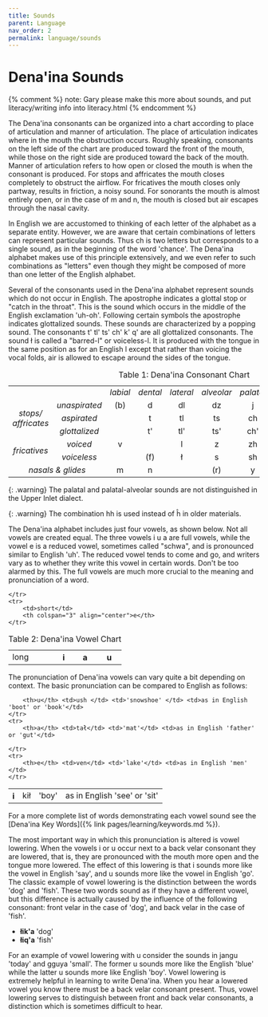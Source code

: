 ```yaml
---
title: Sounds
parent: Language
nav_order: 2
permalink: language/sounds
---
```


# Dena'ina Sounds

{% comment %}  	note: Gary please make this more about sounds, and put literacy/writing info into literacy.html
  {% endcomment %}
 
 The Dena'ina consonants can be organized into a chart according to place of articulation and manner of articulation. The place of articulation indicates where in the mouth the obstruction occurs. Roughly speaking, consonants on the left side of the chart are produced toward the front of the mouth, while those on the right side are produced toward the back of the mouth. Manner of articulation refers to how open or closed the mouth is when the consonant is produced. For stops and affricates the mouth closes completely to obstruct the airflow. For fricatives the mouth closes only partway, results in friction, a noisy sound. For sonorants the mouth is almost entirely open, or in the case of m and n, the mouth is closed but air escapes through the nasal cavity. 


In English we are accustomed to thinking of each letter of the alphabet as a separate entity. However, we are aware that certain combinations of letters can represent particular sounds. Thus ch is two letters but corresponds to a single sound, as in the beginning of the word 'chance'. The Dena'ina alphabet makes use of this principle extensively, and we even refer to such combinations as "letters" even though they might be composed of more than one letter of the English alphabet. 


Several of the consonants used in the Dena'ina alphabet represent sounds which do not occur in 
English. The apostrophe indicates a glottal stop or "catch in the throat". This is the sound which 
occurs in the middle of the English exclamation 'uh-oh'. Following certain symbols the apostrophe 
indicates glottalized sounds. These sounds are characterized by a popping sound. The consonants 
<span class="den">t' tl' ts' ch' k' q'</span> are all glottalized consonants. The sound <span class="den">ł</span> is called a "barred-l" 
or voiceless-l. It is produced with the tongue in the same position as for an English l except 
that rather than voicing the vocal folds, air is allowed to escape around the sides of the tongue.



<table class="chart" align="center">
<caption>Table 1: Dena'ina Consonant Chart</caption>
<tbody align="center">
<tr><td>&nbsp;</td><td>&nbsp;</td><td><i>labial</i></td><td><i>dental</i></td><td><i>lateral</i></td><td><i>alveolar</i></td><td><i>palatal</i></td><td><i>velar</i></td><td><i>uvular</i></td><td><i>glottal</i></td></tr>

<tr><td rowspan="3"><i>stops/<br>affricates</i></td><td><i>unaspirated    </i></td><td>(b)</td><td>d</td><td>dl</td><td>dz</td><td>j</td><td>g</td><td>gg</td><td>'</td></tr>

<tr><td><i>    aspirated</i></td><td>&nbsp;</td><td>t</td><td>tl</td><td>ts</td><td>ch</td><td>k</td><td>q</td><td>&nbsp;</td></tr>

<tr><td><i>   glottalized</i></td><td>&nbsp;</td><td>t'</td><td>tl'</td><td>ts'</td><td>ch'</td><td>k'</td><td>q'</td><td>&nbsp;</td></tr>

<tr><td rowspan="2"><i>fricatives</i></td><td><i>    voiced</i></td><td>v</td><td>&nbsp;</td><td>l</td><td>z</td><td>zh</td><td>&#375;</td><td>gh</td><td>&nbsp;</td></tr>

<tr><td><i>     voiceless</i></td><td>&nbsp;</td><td>(f)</td><td>ł</td><td>s</td><td>sh</td><td>x</td><td>h</td><td>&#293;</td></tr>

<tr><td colspan="2"><i> nasals &amp; glides</i></td>
<td>m</td><td>n</td><td>&nbsp;</td><td>(r)</td><td>y</td><td>&nbsp;</td><td>&nbsp;</td><td>&nbsp;</td></tr>

</tbody>
</table>

{: .warning}
The palatal and palatal-alveolar sounds are not distinguished in the Upper Inlet dialect.

{: .warning}
The combination <span class="den">hh</span> is used instead of <span class="den">&#293;</span> in older materials.



The Dena'ina alphabet includes just four vowels, as shown below. Not all vowels are created equal. 
The three vowels 
<span class="den">i u a</span>
are full vowels, while the vowel 
<span class="den">e</span>
is a reduced vowel, sometimes called "schwa", and is pronounced similar to English 'uh'. 
The reduced vowel tends to come and go, and writers vary as to whether they write this vowel in 
certain words. Don't be too alarmed by this. The full vowels are much more crucial to the meaning and pronunciation of a word.



<table   class="chart" align="center">
<caption><nobr>Table 2: Dena'ina Vowel Chart</nobr></caption>
	<tr>
		<td>long</td>
		<th>i</th>
		<th>a</th>
		<th>u</th>

	</tr>
	<tr>
		<td>short</td>
		<th colspan="3" align="center">e</th>
	</tr>
</table>

The pronunciation of Dena'ina vowels can vary quite a bit depending on  context. The basic 
pronunciation can be compared to English as follows:


<table  class="chart" align="center">
	<tr>
		<th>i</th> <td>kił</td> <td>'boy'</td> <td>as in English 'see' or 'sit'</td>
	</tr>
	<tr>

		<th>u</th> <td>ush </td> <td>'snowshoe' </td> <td>as in English 'boot' or 'book'</td>
	</tr>
	<tr>
		<th>a</th> <td>tał</td> <td>'mat'</td> <td>as in English 'father' or 'gut'</td>

	</tr>
	<tr>
		<th>e</th> <td>ven</td> <td>'lake'</td> <td>as in English 'men' </td>
	</tr>
</table>


For a more complete list of words demonstrating each vowel sound see the [Dena'ina Key Words]({% link pages/learning/keywords.md %}).


The most important way in which this pronunciation is altered is vowel lowering. When the vowels 
<span class="den">i</span> or <span class="den">u</span> occur next to a back velar consonant they are lowered, that is, they are pronounced with 
the mouth more open and the tongue more lowered. The effect of this lowering is that i sounds 
more like the vowel in English 'say', and u sounds more like the vowel in English 'go'. The classic example of vowel lowering is the distinction between the words 'dog' and 'fish'. These two words sound as if they have a different vowel, but this difference is actually caused by the influence of  the following consonant: front velar in the case of 'dog', and back velar in the case of 'fish'.

- **łik'a** 'dog'
- **łiq'a** 'fish'


For an example of vowel lowering with <span class="den">u</span> consider the sounds in <span class="den">jangu</span> 'today' and <span class="den">gguya</span> 'small'. 
The former <span class="den">u</span> sounds more like the English 'blue' while the latter <span class="den">u</span> sounds more like English 'boy'. 
Vowel lowering is extremely helpful in learning to write Dena'ina. When you hear a lowered vowel you know there must be a back velar consonant present. Thus, vowel lowering serves to distinguish between front and back velar consonants, a distinction which is sometimes difficult to hear. 

